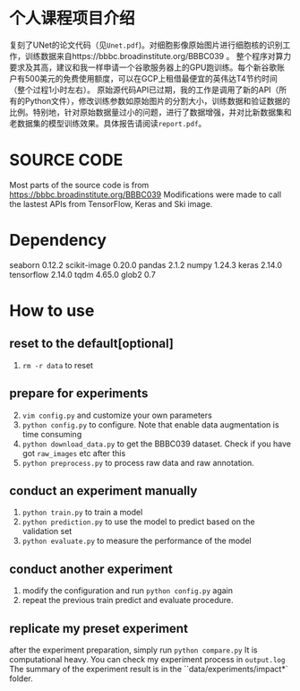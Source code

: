 # 个人课程项目介绍
复刻了UNet的论文代码（见`Unet.pdf`)。对细胞影像原始图片进行细胞核的识别工作，训练数据来自https://bbbc.broadinstitute.org/BBBC039 。
整个程序对算力要求及其高，建议和我一样申请一个谷歌服务器上的GPU跑训练。每个新谷歌账户有500美元的免费使用额度，可以在GCP上租借最便宜的英伟达T4节约时间（整个过程1小时左右）。
原始源代码API已过期，我的工作是调用了新的API（所有的Python文件），修改训练参数如原始图片的分割大小，训练数据和验证数据的比例。特别地，针对原始数据量过小的问题，进行了数据增强，并对比新数据集和老数据集的模型训练效果。具体报告请阅读`report.pdf`。

# SOURCE CODE
Most parts of the source code is from https://bbbc.broadinstitute.org/BBBC039
Modifications were made to call the lastest APIs from TensorFlow, Keras and Ski image.

# Dependency
seaborn                       0.12.2
scikit-image                  0.20.0
pandas                        2.1.2
numpy                         1.24.3
keras                         2.14.0
tensorflow                    2.14.0
tqdm                          4.65.0
glob2                         0.7

# How to use
## reset to the default[optional]
1. `rm -r data` to reset 
## prepare for experiments
2. `vim config.py` and customize your own parameters
3. `python config.py` to configure. Note that enable data augmentation is time consuming
4. `python download_data.py` to get the BBBC039 dataset. Check if you have got `raw_images` etc after this
5. `python preprocess.py` to process raw data and raw annotation.

## conduct an experiment manually
1. `python train.py` to train a model
2. `python prediction.py` to use the model to predict based on the validation set
3. `python evaluate.py` to measure the performance of the model
## conduct another experiment
1. modify the configuration and run `python config.py` again
2. repeat the previous train predict and evaluate procedure.
## replicate my preset experiment
after the experiment preparation, simply run `python compare.py`
It is computational heavy. You can check my experiment process in `output.log`
The summary of the experiment result is in the ``data/experiments/impact*` folder.


